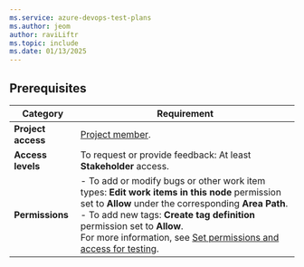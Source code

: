 ```yaml
---
ms.service: azure-devops-test-plans
ms.author: jeom
author: raviLiftr
ms.topic: include
ms.date: 01/13/2025
---
```



## Prerequisites

| Category | Requirement |
|--------------|-------------|
| **Project access** | [Project member](../../organizations/security/add-users-team-project.md). |
| **Access levels** | To request or provide feedback: At least **Stakeholder** access. |
| **Permissions** | - To add or modify bugs or other work item types: **Edit work items in this node** permission set to **Allow** under the corresponding **Area Path**. <br> - To add new tags: **Create tag definition** permission set to **Allow**. <br> For more information, see [Set permissions and access for testing](../../organizations/security/set-permissions-access-test.md). |
